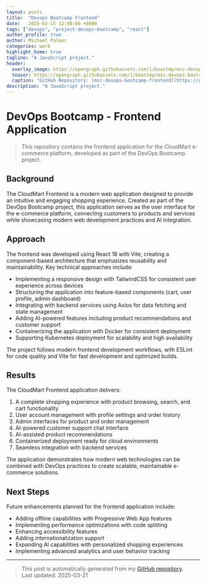 ```yaml
---
layout: posts
title:  "Devops Bootcamp Frontend"
date:   2025-03-15 12:00:00 +0000
tags: ["devops", "project-devops-bootcamp", "react"]
author_profile: true
author: Michael Palmer
categories: work
highlight_home: true
tagline: "A JavaScript project."
header:
  overlay_image: https://opengraph.githubassets.com/1/beastmp/msc-devops-bootcamp-frontend
  teaser: https://opengraph.githubassets.com/1/beastmp/msc-devops-bootcamp-frontend
  caption: "GitHub Repository: [msc-devops-bootcamp-frontend](https://github.com/beastmp/msc-devops-bootcamp-frontend)"
description: "A JavaScript project."
---
```


# DevOps Bootcamp - Frontend Application

> This repository contains the frontend application for the CloudMart e-commerce platform, developed as part of the DevOps Bootcamp project.

## Background

The CloudMart Frontend is a modern web application designed to provide an intuitive and engaging shopping experience. Created as part of the DevOps Bootcamp project, this application serves as the user interface for the e-commerce platform, connecting customers to products and services while showcasing modern web development practices and AI integration.

## Approach

The frontend was developed using React 18 with Vite, creating a component-based architecture that emphasizes reusability and maintainability. Key technical approaches include:

- Implementing a responsive design with TailwindCSS for consistent user experience across devices
- Structuring the application into feature-based components (cart, user profile, admin dashboard)
- Integrating with backend services using Axios for data fetching and state management
- Adding AI-powered features including product recommendations and customer support
- Containerizing the application with Docker for consistent deployment
- Supporting Kubernetes deployment for scalability and high availability

The project follows modern frontend development workflows, with ESLint for code quality and Vite for fast development and optimized builds.

## Results

The CloudMart Frontend application delivers:

1. A complete shopping experience with product browsing, search, and cart functionality
2. User account management with profile settings and order history
3. Admin interfaces for product and order management
4. AI-powered customer support chat interface
5. AI-assisted product recommendations
6. Containerized deployment ready for cloud environments
7. Seamless integration with backend services

The application demonstrates how modern web technologies can be combined with DevOps practices to create scalable, maintainable e-commerce solutions.

## Next Steps

Future enhancements planned for the frontend application include:

- Adding offline capabilities with Progressive Web App features
- Implementing performance optimizations with code splitting
- Enhancing accessibility features
- Adding internationalization support
- Expanding AI capabilities with personalized shopping experiences
- Implementing advanced analytics and user behavior tracking

---


> This post is automatically generated from my [GitHub repository](https://github.com/beastmp/msc-devops-bootcamp-frontend).  
> Last updated: 2025-03-21

